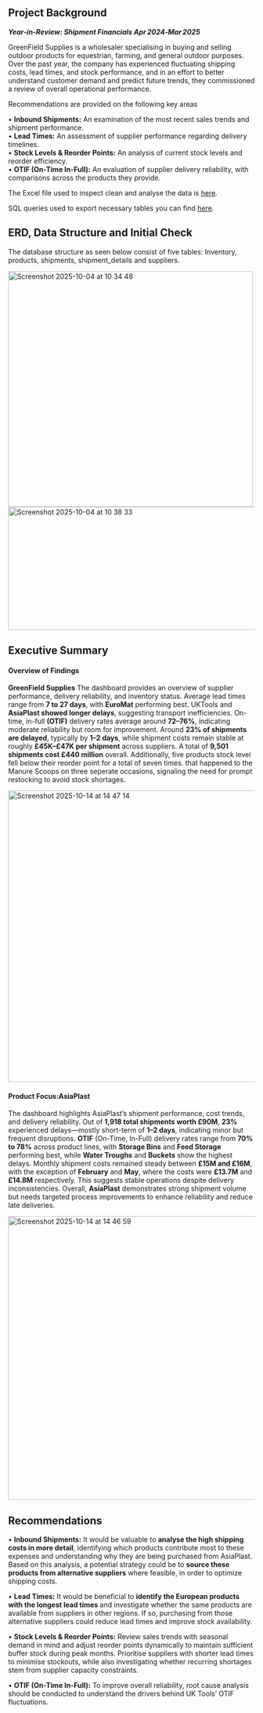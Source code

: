 ## Project Background  

***Year‑in‑Review: Shipment Financials Apr 2024‑Mar 2025***  

GreenField Supplies is a wholesaler specialising in buying and selling outdoor products for equestrian, farming, and general outdoor purposes. Over the past year, the company has experienced fluctuating shipping costs, lead times, and stock performance, and in an effort to better understand customer demand and predict future trends, they commissioned a review of overall operational performance.

Recommendations are provided on the following key areas

• **Inbound Shipments:** An examination of the most recent sales trends and shipment performance.  
• **Lead Times:** An assessment of supplier performance regarding delivery timelines.  
• **Stock Levels & Reorder Points:** An analysis of current stock levels and reorder efficiency.  
• **OTIF (On-Time In-Full):** An evaluation of supplier delivery reliability, with comparisons across the products they provide.  

The Excel file used to inspect clean and analyse the data is [here](Excel).

SQL queries used to export necessary tables you can find [here](SQL/SQL_Queries.sql).

## ERD, Data Structure and Initial Check

The database structure as seen below consist of five tables: Inventory, products, shipments, shipment_details and suppliers.  

<img width="500" height="480" alt="Screenshot 2025-10-04 at 10 34 48" src="https://github.com/user-attachments/assets/b3997689-f0c1-4868-97da-a94ba8453aa1" />   


<img width="919" height="251" alt="Screenshot 2025-10-04 at 10 38 33" src="https://github.com/user-attachments/assets/d95283a5-0c33-42e7-a9aa-f6ef9ffd7c65" />  


## Executive Summary  

#### Overview of Findings 

**GreenField Supplies** The dashboard provides an overview of supplier performance, delivery reliability, and inventory status. Average lead times range from **7 to 27 days**, with **EuroMat** performing best. UKTools and **AsiaPlast showed longer delays**, suggesting transport inefficiencies. On-time, in-full **(OTIF)** delivery rates average around **72–76%**, indicating moderate reliability but room for improvement. Around **23% of shipments are delayed**, typically by **1–2 days**, while shipment costs remain stable at roughly **£45K–£47K per shipment** across suppliers. A total of **9,501 shipments cost £440 million** overall. Additionally, five products stock level fell below their reorder point for a total of seven times. that happened to the Manure Scoops on three seperate occasions, signaling the need for prompt restocking to avoid stock shortages.  

<img width="1055" height="594" alt="Screenshot 2025-10-14 at 14 47 14" src="https://github.com/user-attachments/assets/9eda8c98-4d87-404c-8e7e-32aaa73f3f76" />  

#### Product Focus:AsiaPlast  

The dashboard highlights AsiaPlast’s shipment performance, cost trends, and delivery reliability. Out of **1,918 total shipments worth £90M**, **23%** experienced delays—mostly short-term of **1–2 days**, indicating minor but frequent disruptions. **OTIF** (On-Time, In-Full) delivery rates range from **70% to 78%** across product lines, with **Storage Bins** and **Feed Storage** performing best, while **Water Troughs** and **Buckets** show the highest delays.  Monthly shipment costs remained steady between **£15M and £16M**, with the exception of **February** and **May**, where the costs were **£13.7M** and **£14.8M** respectively. This suggests stable operations despite delivery inconsistencies. Overall, **AsiaPlast** demonstrates strong shipment volume but needs targeted process improvements to enhance reliability and reduce late deliveries.  

<img width="1058" height="578" alt="Screenshot 2025-10-14 at 14 46 59" src="https://github.com/user-attachments/assets/f7a52e3b-c297-45a6-882a-ea0afbdf3d13" />  

## Recommendations 

• **Inbound Shipments:** It would be valuable to **analyse the high shipping costs in more detail**, identifying which products contribute most to these expenses and understanding why they are being purchased from AsiaPlast. Based on this analysis, a potential strategy could be to **source these products from alternative suppliers** where feasible, in order to optimize shipping costs.

• **Lead Times:** It would be beneficial to **identify the European products with the longest lead times** and investigate whether the same products are available from suppliers in other regions. If so, purchasing from those alternative suppliers could reduce lead times and improve stock availability.

• **Stock Levels & Reorder Points:** Review sales trends with seasonal demand in mind and adjust reorder points dynamically to maintain sufficient buffer stock during peak months. Prioritise suppliers with shorter lead times to minimise stockouts, while also investigating whether recurring shortages stem from supplier capacity constraints.

• **OTIF (On-Time In-Full):** To improve overall reliability, root cause analysis should be conducted to understand the drivers behind UK Tools’ OTIF fluctuations.

